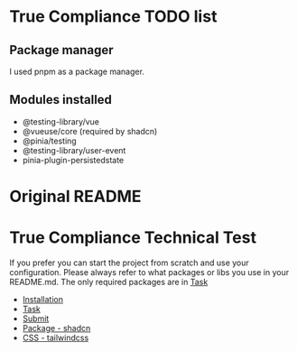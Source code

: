 # True Compliance TODO list

## Package manager

I used pnpm as a package manager.

## Modules installed

- @testing-library/vue
- @vueuse/core (required by shadcn)
- @pinia/testing
- @testing-library/user-event
- pinia-plugin-persistedstate

# Original README

# True Compliance Technical Test

If you prefer you can start the project from scratch and use your configuration. Please always refer to what packages or libs you use in your README.md. The only required packages are in [Task](./TASK-DESCRIPTION.md)

- [Installation](./INSTALLATION.md)
- [Task](./TASK-DESCRIPTION.md)
- [Submit](./SUBMIT.md)
- [Package - shadcn](https://www.shadcn-vue.com/)
- [CSS - tailwindcss](https://tailwindcss.com/)
